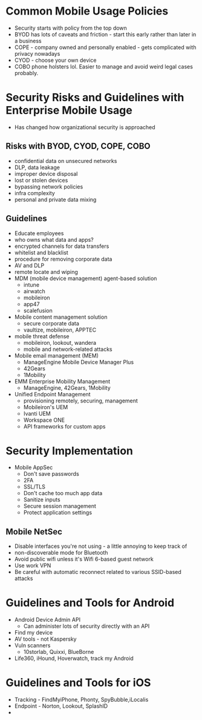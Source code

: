 # Common Mobile Usage Policies
- Security starts with policy from the top down
- BYOD has lots of caveats and friction - start this early rather than later in a business
- COPE - company owned and personally enabled - gets complicated with privacy nowadays
- CYOD - choose your own device
- COBO phone holsters lol.  Easier to manage and avoid weird legal cases probably.
# Security Risks and Guidelines with Enterprise Mobile Usage
- Has changed how organizational security is approached
## Risks with BYOD, CYOD, COPE, COBO
- confidential data on unsecured networks
- DLP, data leakage
- improper device disposal
- lost or stolen devices
- bypassing network policies
- infra complexity
- personal and private data mixing
## Guidelines
- Educate employees 
- who owns what data and apps?
- encrypted channels for data transfers
- whitelist and blacklist
- procedure for removing corporate data
- AV and DLP
- remote locate and wiping
- MDM (mobile device management) agent-based solution
	- intune
	- airwatch
	- mobileiron
	- app47
	- scalefusion
- Mobile content management solution
	- secure corporate data
	- vaultize, mobileiron, APPTEC
- mobile threat defense
	- mobileiron, lookout, wandera
	- mobile and network-related attacks
- Mobile email management (MEM)
	- ManageEngine Mobile Device Manager Plus
	- 42Gears
	- 1Mobility
- EMM Enterprise Mobility Management
	- ManageEngine, 42Gears, 1Mobility
- Unified Endpoint Management
	- provisioning remotely, securing, management
	- Mobileiron's UEM
	- Ivanti UEM
	- Workspace ONE
	- API frameworks for custom apps
# Security Implementation
- Mobile AppSec
	- Don't save passwords
	- 2FA
	- SSL/TLS
	- Don't cache too much app data
	- Sanitize inputs
	- Secure session management
	- Protect application settings
## Mobile NetSec
- Disable interfaces you're not using - a little annoying to keep track of
- non-discoverable mode for Bluetooth
- Avoid public wifi unless it's Wifi 6-based guest network
- Use work VPN
- Be careful with automatic reconnect related to various SSID-based attacks
# Guidelines and Tools for Android
- Android Device Admin API
	- Can administer lots of security directly with an API
- Find my device
- AV tools - not Kaspersky
- Vuln scanners
	- 10storlab, Quixxi, BlueBorne
- Life360, iHound, Hoverwatch, track my Android
# Guidelines and Tools for iOS
- Tracking - FindMyiPhone, Phonty, SpyBubble,iLocalis
- Endpoint - Norton, Lookout, SplashID
- 